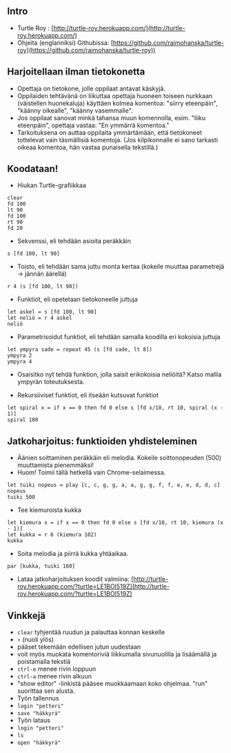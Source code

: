 ## Intro

- Turtle Roy : [http://turtle-roy.herokuapp.com/](http://turtle-roy.herokuapp.com/)
- Ohjeita (englanniksi) Githubissa: [https://github.com/raimohanska/turtle-roy](https://github.com/raimohanska/turtle-roy))

## Harjoitellaan ilman tietokonetta

- Opettaja on tietokone, jolle oppilaat antavat käskyjä.
- Oppilaiden tehtävänä on liikuttaa opettaja huoneen toiseen nurkkaan (väistellen huonekaluja) käyttäen kolmea komentoa: "siirry eteenpäin", "käänny oikealle", "käänny vasemmalle".
- Jos oppilaat sanovat minkä tahansa muun komennolla, esim. "liiku eteenpäin", opettaja vastaa: "En ymmärrä komentoa."
- Tarkoituksena on auttaa oppilaita ymmärtämään, että tietokoneet tottelevat vain täsmällisiä komentoja. (Jos kilpikonnalle ei sano tarkasti oikeaa komentoa, hän vastaa punaisella tekstillä.)

## Koodataan!

- Hiukan Turtle-grafiikkaa

```
clear
fd 100
lt 90
fd 100
rt 90
fd 20
```

- Sekvenssi, eli tehdään asioita peräkkäin

```
s [fd 100, lt 90]
```

- Toisto, eli tehdään sama juttu monta kertaa (kokeile muuttaa parametrejä -\> jännän äärellä)

```
r 4 (s [fd 100, lt 90])
```

- Funktiot, eli opetetaan tietokoneelle juttuja

```
let askel = s [fd 100, lt 90] 
let neliö = r 4 askel
neliö
```

- Parametrisoidut funktiot, eli tehdään samalla koodilla eri kokoisia juttuja

```
let ympyra sade = repeat 45 (s [fd sade, lt 8]) 
ympyra 2 
ympyra 4
```
- Osaisitko nyt tehdä funktion, jolla saisit erikokoisia neliöitä? Katso mallia ympyrän toteutuksesta. 

- Rekursiiviset funktiot, eli itseään kutsuvat funktiot

```
let spiral x = if x == 0 then fd 0 else s [fd x/10, rt 10, spiral (x - 1)]
spiral 100
```

## Jatkoharjoitus: funktioiden yhdisteleminen

- Äänien soittaminen peräkkäin eli melodia. Kokeile soittonopeuden (500) muuttamista pienemmäksi!
- Huom! Toimii tällä hetkellä vain Chrome-selaimessa.

```
let tuiki nopeus = play [c, c, g, g, a, a, g, g, f, f, e, e, d, d, c] nopeus
tuiki 500
```

- Tee kiemuroista kukka

```
let kiemura x = if x == 0 then fd 0 else s [fd x/10, rt 10, kiemura (x - 1)]
let kukka = r 6 (kiemura 102)
kukka
```

- Soita melodia ja piirrä kukka yhtäaikaa.

```
par [kukka, tuiki 160]
```

- Lataa jatkoharjoituksen koodit valmiina: [http://turtle-roy.herokuapp.com/?turtle=LE1BOI519Z](http://turtle-roy.herokuapp.com/?turtle=LE1BOI519Z)

## Vinkkejä

- `clear` tyhjentää ruudun ja palauttaa konnan keskelle
- ` ↑ ` (nuoli ylös)
 - pääset tekemään edellisen jutun uudestaan
 - voit myös muokata komentoriviä liikkumalla sivunuolilla ja lisäämällä ja poistamalla tekstiä
- `ctrl-e` menee rivin loppuun
- `ctrl-a` menee rivin alkuun
- "show editor" -linkistä pääsee muokkaamaan koko ohjelmaa. "run" suorittaa sen alusta.
- Työn tallennus
 - `login "petteri"`
 - `save "häkkyrä"`
- Työn lataus
 - `login "petteri"`
 - `ls`
 - `open "häkkyrä"`
